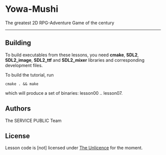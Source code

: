 # Yowa-Mushi

The greatest 2D RPG-Adventure Game of the century

---


## Building

To build executables from these lessons, you need **cmake**, **SDL2**,
**SDL2_image**, **SDL2_ttf** and **SDL2_mixer** libraries and corresponding development
files.

To build the tutorial, run

    cmake . && make

which will produce a set of binaries: lesson00 .. lesson07.

## Authors

The SERVICE PUBLIC Team

## License

Lesson code is [not] licensed under [The Unlicence](COPYING) for the moment.
